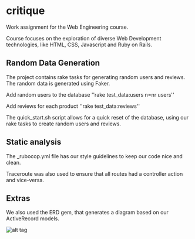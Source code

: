 # critique
Work assignment for the Web Engineering course.

Course focuses on the exploration of diverse Web Development technologies, like HTML, CSS, Javascript and Ruby on Rails.


## Random Data Generation

The project contains rake tasks for generating random users and reviews. The random data is generated using Faker.

Add random users to the database
''rake test_data:users n=nr users''

Add reviews for each product
''rake test_data:reviews''

The quick_start.sh script allows for a quick reset of the database, using our rake tasks to create random users and reviews.

## Static analysis

The _rubocop.yml file has our style guidelines to keep our code nice and clean.

Traceroute was also used to ensure that all routes had a controller action and vice-versa.

## Extras

We also used the ERD gem, that generates a diagram based on our ActiveRecord models.

![alt tag](https://raw.githubusercontent.com/zeesousa/critique/master/erd.png)
